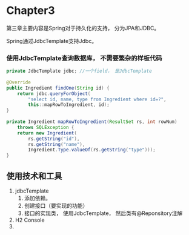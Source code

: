 # Chapter3

第三章主要内容是Spring对于持久化的支持， 分为JPA和JDBC。

Spring通过JdbcTemplate支持Jdbc。

### 使用JdbcTemplate查询数据库， 不需要繁杂的样板代码

```java
private JdbcTemplate jdbc; //一个field， 是JdbcTemplate
​
@Override
public Ingredient findOne(String id) {
    return jdbc.queryForObject(
        "select id, name, type from Ingredient where id=?",
        this::mapRowToIngredient, id);
}
​
private Ingredient mapRowToIngredient(ResultSet rs, int rowNum)
    throws SQLException {
    return new Ingredient(
        rs.getString("id"),
        rs.getString("name"),
        Ingredient.Type.valueOf(rs.getString("type")));
}
```


## 使用技术和工具
1. jdbcTemplate
   1. 添加依赖。
   2. 创建接口（要实现的功能）
   3. 接口的实现类， 使用JdbcTemplate， 然后类有@Reponsitory注解
2. H2 Console
3. 



